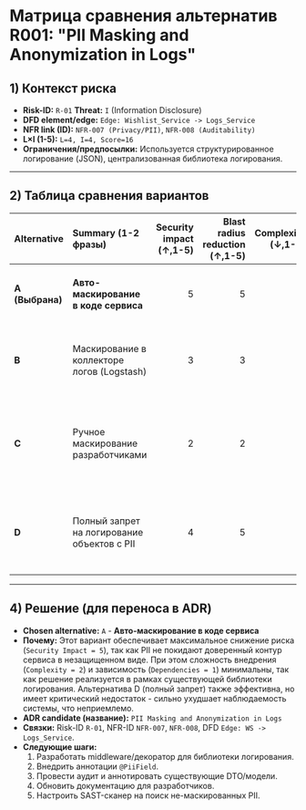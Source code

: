# Матрица сравнения альтернатив R001: "PII Masking and Anonymization in Logs"

## 1) Контекст риска

- **Risk-ID:** `R-01` **Threat:** `I` (Information Disclosure)
- **DFD element/edge:** `Edge: Wishlist_Service -> Logs_Service`
- **NFR link (ID):** `NFR-007 (Privacy/PII)`, `NFR-008 (Auditability)`
- **L×I (1-5):** `L=4, I=4, Score=16`
- **Ограничения/предпосылки:** Используется структурированное логирование (JSON), централизованная библиотека логирования.

---

## 2) Таблица сравнения вариантов

| Alternative     | Summary (1-2 фразы)                         | Security impact (↑,1-5) | Blast radius reduction (↑,1-5) | Complexity (↓,1-5) | Time-to-mitigate (↓,1-5) | Dependencies (↓,1-5) | **Benefit** | **Cost** | **Net** | Notes                                                                          |
| :-------------- | :------------------------------------------ | ----------------------: | -----------------------------: | -----------------: | -----------------------: | -------------------: | ----------: | -------: | ------: | :----------------------------------------------------------------------------- |
| **A (Выбрана)** | **Авто-маскирование в коде сервиса**        |                       5 |                              5 |                  2 |                        2 |                    1 |      **10** |    **5** |  **+5** | PII не покидают контур сервиса. Высокая надежность и точность.                 |
| **B**           | Маскирование в коллекторе логов (Logstash)  |                       3 |                              3 |                  3 |                        2 |                    2 |       **6** |    **7** |  **-1** | PII передаются по сети в открытом виде. Меньше контекста для маскирования.     |
| **C**           | Ручное маскирование разработчиками          |                       2 |                              2 |                  1 |                        5 |                    1 |       **4** |    **7** |  **-3** | Ненадежно, зависит от человеческого фактора. Высокие затраты времени на ревью. |
| **D**           | Полный запрет на логирование объектов с PII |                       4 |                              5 |                  2 |                        2 |                    1 |       **9** |    **5** |  **+4** | Снижает наблюдаемость, сильно усложняет отладку и расследование инцидентов.    |

---

## 4) Решение (для переноса в ADR)

- **Chosen alternative:** `A` - **Авто-маскирование в коде сервиса**
- **Почему:** Этот вариант обеспечивает максимальное снижение риска (`Security Impact = 5`), так как PII не покидают доверенный контур сервиса в незащищенном виде. При этом сложность внедрения (`Сomplexity = 2`) и зависимость (`Dependencies = 1`) минимальны, так как решение реализуется в рамках существующей библиотеки логирования. Альтернатива D (полный запрет) также эффективна, но имеет критический недостаток - сильно ухудшает наблюдаемость системы, что неприемлемо.
- **ADR candidate (название):** `PII Masking and Anonymization in Logs`
- **Связки:** Risk-ID `R-01`, NFR-ID `NFR-007`, `NFR-008`, DFD `Edge: WS -> Logs_Service`.
- **Следующие шаги:**
  1. Разработать middleware/декоратор для библиотеки логирования.
  2. Внедрить аннотации `@PiiField`.
  3. Провести аудит и аннотировать существующие DTO/модели.
  4. Обновить документацию для разработчиков.
  5. Настроить SAST-сканер на поиск не-маскированных PII.
